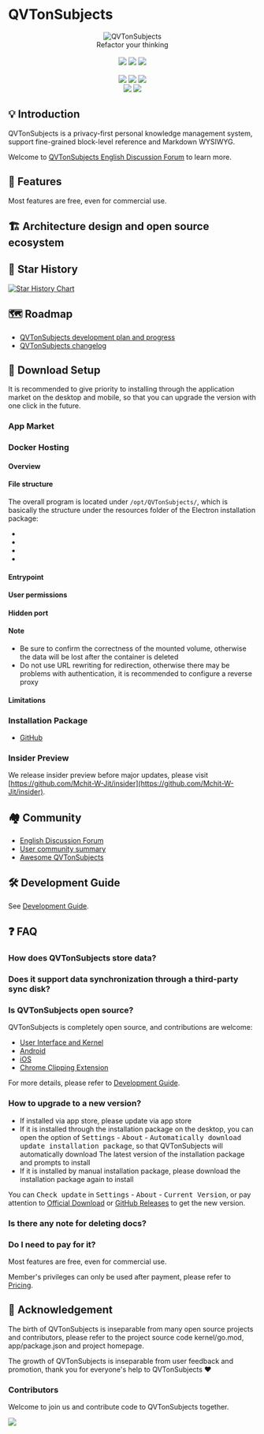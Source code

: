 # QVTonSubjects

<p align="center">
<img alt="QVTonSubjects" src="https://b3log.org/images/brand/QVTonSubjects-128.png">
<br>
Refactor your thinking
<br><br>
<a title="Build Status" target="_blank" href="https://github.com/Mchit-W-Jit/QVTonSubjects/actions/workflows/ci.yml"><img src="https://img.shields.io/github/actions/workflow/status/Mchit-W-Jit/QVTonSubjects/cd.yml?style=flat-square"></a>
<a title="Releases" target="_blank" href="https://github.com/Mchit-W-Jit/QVTonSubjects/releases"><img src="https://img.shields.io/github/release/Mchit-W-Jit/QVTonSubjects.svg?style=flat-square&color=9CF"></a>
<a title="Downloads" target="_blank" href="https://github.com/Mchit-W-Jit/QVTonSubjects/releases"><img src="https://img.shields.io/github/downloads/Mchit-W-Jit/QVTonSubjects/total.svg?style=flat-square&color=blueviolet"></a>
<br>
<br>
<a title="AGPLv3" target="_blank" href="https://www.gnu.org/licenses/agpl-3.0.txt"><img src="http://img.shields.io/badge/license-AGPLv3-orange.svg?style=flat-square"></a>
<a title="Code Size" target="_blank" href="https://github.com/Mchit-W-Jit/QVTonSubjects"><img src="https://img.shields.io/github/languages/code-size/Mchit-W-Jit/QVTonSubjects.svg?style=flat-square&color=yellow"></a>
<a title="GitHub Pull Requests" target="_blank" href="https://github.com/Mchit-W-Jit/QVTonSubjects/pulls"><img src="https://img.shields.io/github/issues-pr-closed/Mchit-W-Jit/QVTonSubjects.svg?style=flat-square&color=FF9966"></a>
<br>
<a title="GitHub Commits" target="_blank" href="https://github.com/Mchit-W-Jit/QVTonSubjects/commits/master"><img src="https://img.shields.io/github/commit-activity/m/Mchit-W-Jit/QVTonSubjects.svg?style=flat-square"></a>
<a title="Last Commit" target="_blank" href="https://github.com/Mchit-W-Jit/QVTonSubjects/commits/master"><img src="https://img.shields.io/github/last-commit/Mchit-W-Jit/QVTonSubjects.svg?style=flat-square&color=FF9900"></a>
</p>

## 💡 Introduction

QVTonSubjects is a privacy-first personal knowledge management system, support fine-grained block-level reference and Markdown
WYSIWYG.

Welcome to [QVTonSubjects English Discussion Forum]() to learn more.


## 🔮 Features

Most features are free, even for commercial use.


## 🏗️ Architecture design and open source ecosystem

## 🌟 Star History

[![Star History Chart](https://api.star-history.com/svg?repos=Mchit-W-Jit/QVTonSubjects&type=Date)](https://star-history.com/#Mchit-W-Jit/QVTonSubjects&Date)

## 🗺️ Roadmap

* [QVTonSubjects development plan and progress](https://github.com/orgs/Mchit-W-Jit/projects/1)
* [QVTonSubjects changelog](CHANGELOG.md)

## 🚀 Download Setup

It is recommended to give priority to installing through the application market on the desktop and mobile, so that you can upgrade the version with one click in the future.

### App Market


### Docker Hosting


#### Overview


#### File structure

The overall program is located under `/opt/QVTonSubjects/`, which is basically the structure under the resources folder of the Electron installation package:

*
*
*
*

#### Entrypoint

#### User permissions


#### Hidden port


#### Note

* Be sure to confirm the correctness of the mounted volume, otherwise the data will be lost after the container is deleted
* Do not use URL rewriting for redirection, otherwise there may be problems with authentication, it is recommended to configure a reverse proxy

#### Limitations



### Installation Package
* [GitHub](https://github.com/Mchit-W-Jit/QVTonSubjects/releases)

### Insider Preview

We release insider preview before major updates, please visit [https://github.com/Mchit-W-Jit/insider](https://github.com/Mchit-W-Jit/insider).

## 🏘️ Community

* [English Discussion Forum](https://liuyun.io)
* [User community summary](https://liuyun.io/article/1687779743723)
* [Awesome QVTonSubjects](https://github.com/Mchit-W-Jit/awesome)

## 🛠️ Development Guide

See [Development Guide](https://github.com/Mchit-W-Jit/QVTonSubjects/blob/master/.github/CONTRIBUTING.md).

## ❓ FAQ

### How does QVTonSubjects store data?


### Does it support data synchronization through a third-party sync disk?

### Is QVTonSubjects open source?

QVTonSubjects is completely open source, and contributions are welcome:

* [User Interface and Kernel](https://github.com/Mchit-W-Jit/QVTonSubjects)
* [Android](https://github.com/Mchit-W-Jit/QVTonSubjects-android)
* [iOS](https://github.com/Mchit-W-Jit/QVTonSubjects-ios)
* [Chrome Clipping Extension](https://github.com/Mchit-W-Jit/QVTonSubjects-chrome)

For more details, please refer to [Development Guide](https://github.com/Mchit-W-Jit/QVTonSubjects/blob/master/.github/CONTRIBUTING.md).

### How to upgrade to a new version?

* If installed via app store, please update via app store
* If it is installed through the installation package on the desktop, you can open the option of <kbd>Settings</kbd> - <kbd>About</kbd> - <kbd>Automatically download update installation package</kbd>, so that QVTonSubjects will automatically download The latest version of the installation package and prompts to install
* If it is installed by manual installation package, please download the installation package again to install

You can <kbd>Check update</kbd> in <kbd>Settings</kbd> - <kbd>About</kbd> - <kbd>Current Version</kbd>, or pay attention to [Official Download](https://b3log.org/QVTonSubjects/en/download.html) or [GitHub Releases](https://github.com/Mchit-W-Jit/QVTonSubjects/releases) to get the new version.

### Is there any note for deleting docs?

### Do I need to pay for it?

Most features are free, even for commercial use.

Member's privileges can only be used after payment, please refer to [Pricing](https://b3log.org/QVTonSubjects/en/pricing.html).

## 🙏 Acknowledgement

The birth of QVTonSubjects is inseparable from many open source projects and contributors, please refer to the project source code kernel/go.mod, app/package.json and project homepage.

The growth of QVTonSubjects is inseparable from user feedback and promotion, thank you for everyone's help to QVTonSubjects ❤️

### Contributors

Welcome to join us and contribute code to QVTonSubjects together.

<a href="https://github.com/Mchit-W-Jit/QVTonSubjects/graphs/contributors">
   <img src="https://contrib.rocks/image?repo=Mchit-W-Jit/QVTonSubjects" />
</a>
